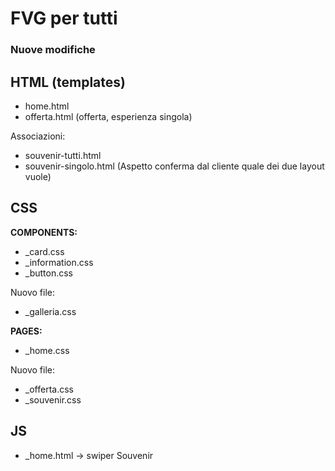 # FVG per tutti

### Nuove modifiche

## HTML (templates)
- home.html
- offerta.html (offerta, esperienza singola)  

Associazioni:
- souvenir-tutti.html 
- souvenir-singolo.html (Aspetto conferma dal cliente quale dei due layout vuole)

## CSS
**COMPONENTS:**
- _card.css
- _information.css
- _button.css

Nuovo file:
- _galleria.css

**PAGES:**
- _home.css

Nuovo file:
- _offerta.css
- _souvenir.css

## JS
- _home.html -> swiper Souvenir